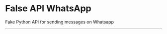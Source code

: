 # False API WhatsApp

Fake Python API for sending messages on Whatsapp

-------------------------------------------------
